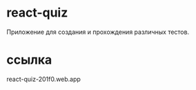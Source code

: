# react-quiz

Приложение для создания и прохождения различных тестов.

# ссылка
react-quiz-201f0.web.app
